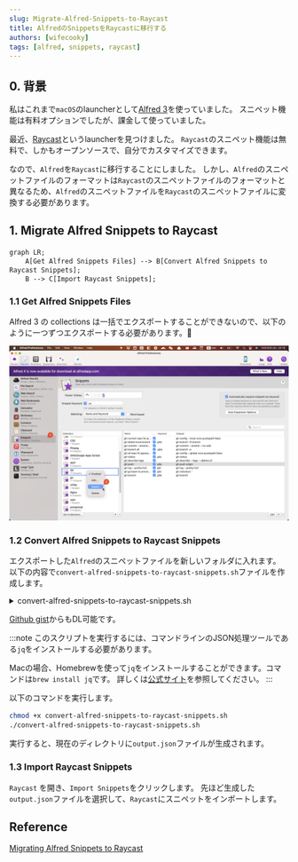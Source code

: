 ```yaml
---
slug: Migrate-Alfred-Snippets-to-Raycast
title: AlfredのSnippetsをRaycastに移行する
authors: [wifecooky]
tags: [alfred, snippets, raycast]
---
```


## 0. 背景

私はこれまで`macOS`のlauncherとして[Alfred 3](https://www.alfredapp.com/)を使っていました。
スニペット機能は有料オプションでしたが、課金して使っていました。

最近、[Raycast](https://www.raycast.com/)というlauncherを見つけました。
`Raycast`のスニペット機能は無料で、しかもオープンソースで、自分でカスタマイズできます。

なので、`Alfred`を`Raycast`に移行することにしました。
しかし、`Alfred`のスニペットファイルのフォーマットは`Raycast`のスニペットファイルのフォーマットと異なるため、`Alfred`のスニペットファイルを`Raycast`のスニペットファイルに変換する必要があります。

## 1. Migrate Alfred Snippets to Raycast

```mermaid
graph LR;
    A[Get Alfred Snippets Files] --> B[Convert Alfred Snippets to Raycast Snippets];
    B --> C[Import Raycast Snippets];
```

### 1.1 Get Alfred Snippets Files

Alfred 3 の collections は一括でエクスポートすることができないので、以下のように一つずつエクスポートする必要があります。:dog:

![img](export-alfred-snippets.png)

### 1.2 Convert Alfred Snippets to Raycast Snippets

エクスポートした`Alfred`のスニペットファイルを新しいフォルダに入れます。
以下の内容で`convert-alfred-snippets-to-raycast-snippets.sh`ファイルを作成します。

<details>
<summary>convert-alfred-snippets-to-raycast-snippets.sh</summary>

```bash
#!/bin/sh -e
# Script for converting Alfred snippets to Raycast snippets
# Usage: chmod +x convert-alfred-snippets-to-raycast-snippets.sh; ./convert-alfred-snippets-to-raycast-snippets.sh
# NOTE: Install jq before running this script

# List up all *.alfredsnippets files and rename them to *.zip
for file in *.alfredsnippets; do
    mv "$file" "${file%.alfredsnippets}.zip"
done

# Unzip all *.zip files and get the folders name
for file in *.zip; do
    unzip -o "$file" # -o: overwrite existing files without prompting
done


# Merge all *.json files to one file for Raycast snippets
jq -s 'map(.alfredsnippet | {name, keyword, text: .snippet})' *.json > ./output.json

# Clean up all files except output.json
for file in *.json; do
    if [ "$file" = "output.json" ]; then
        continue
    fi
    rm "$file"
done

for file in *.zip; do
    rm "$file"
done

for file in *.plist; do
    rm "$file"
done

# You can now import the output.json file to Raycast

echo "Done! 🎉 You can now import the output.json file to Raycast -> Import Snippets"
```
</details>

[Github gist](https://gist.github.com/wifecooky/399dd58809778286c857566d8c93b937)からもDL可能です。

:::note
このスクリプトを実行するには、コマンドラインのJSON処理ツールである`jq`をインストールする必要があります。

Macの場合、Homebrewを使って`jq`をインストールすることができます。コマンドは`brew install jq`です。
詳しくは[公式サイト](https://stedolan.github.io/jq/download/)を参照してください。
:::

以下のコマンドを実行します。

```bash
chmod +x convert-alfred-snippets-to-raycast-snippets.sh
./convert-alfred-snippets-to-raycast-snippets.sh
```

実行すると、現在のディレクトリに`output.json`ファイルが生成されます。

### 1.3 Import Raycast Snippets

`Raycast` を開き、`Import Snippets`をクリックします。
先ほど生成した`output.json`ファイルを選択して、`Raycast`にスニペットをインポートします。

## Reference

[Migrating Alfred Snippets to Raycast](https://xavd.id/blog/post/migrating-alfred-snippets-to-raycast/)
